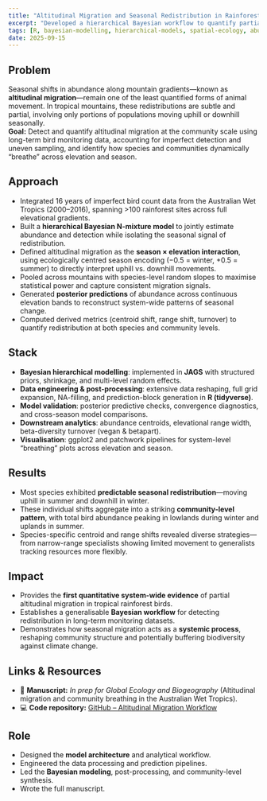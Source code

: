 ```yaml
---
title: "Altitudinal Migration and Seasonal Redistribution in Rainforest Bird Communities"
excerpt: "Developed a hierarchical Bayesian workflow to quantify partial altitudinal migration and system-wide community reshuffling across elevation and season in the Australian Wet Tropics."
tags: [R, bayesian-modelling, hierarchical-models, spatial-ecology, abundance-modelling, biodiversity-dynamics]
date: 2025-09-15
---
```


## Problem
Seasonal shifts in abundance along mountain gradients—known as **altitudinal migration**—remain one of the least quantified forms of animal movement. In tropical mountains, these redistributions are subtle and partial, involving only portions of populations moving uphill or downhill seasonally.  
**Goal:** Detect and quantify altitudinal migration at the community scale using long-term bird monitoring data, accounting for imperfect detection and uneven sampling, and identify how species and communities dynamically “breathe” across elevation and season.

## Approach
- Integrated 16 years of imperfect bird count data from the Australian Wet Tropics (2000–2016), spanning >100 rainforest sites across full elevational gradients.  
- Built a **hierarchical Bayesian N-mixture model** to jointly estimate abundance and detection while isolating the seasonal signal of redistribution.  
- Defined altitudinal migration as the **season × elevation interaction**, using ecologically centred season encoding (−0.5 = winter, +0.5 = summer) to directly interpret uphill vs. downhill movements.  
- Pooled across mountains with species-level random slopes to maximise statistical power and capture consistent migration signals.  
- Generated **posterior predictions** of abundance across continuous elevation bands to reconstruct system-wide patterns of seasonal change.  
- Computed derived metrics (centroid shift, range shift, turnover) to quantify redistribution at both species and community levels.

## Stack
- **Bayesian hierarchical modelling**: implemented in **JAGS** with structured priors, shrinkage, and multi-level random effects.  
- **Data engineering & post-processing**: extensive data reshaping, full grid expansion, NA-filling, and prediction-block generation in **R (tidyverse)**.  
- **Model validation**: posterior predictive checks, convergence diagnostics, and cross-season model comparisons.  
- **Downstream analytics**: abundance centroids, elevational range width, beta-diversity turnover (vegan & betapart).  
- **Visualisation**: ggplot2 and patchwork pipelines for system-level “breathing” plots across elevation and season.

## Results
- Most species exhibited **predictable seasonal redistribution**—moving uphill in summer and downhill in winter.  
- These individual shifts aggregate into a striking **community-level pattern**, with total bird abundance peaking in lowlands during winter and uplands in summer.  
- Species-specific centroid and range shifts revealed diverse strategies—from narrow-range specialists showing limited movement to generalists tracking resources more flexibly.

## Impact
- Provides the **first quantitative system-wide evidence** of partial altitudinal migration in tropical rainforest birds.  
- Establishes a generalisable **Bayesian workflow** for detecting redistribution in long-term monitoring datasets.  
- Demonstrates how seasonal migration acts as a **systemic process**, reshaping community structure and potentially buffering biodiversity against climate change.

## Links & Resources
- 📄 **Manuscript:** *In prep for* *Global Ecology and Biogeography* (Altitudinal migration and community breathing in the Australian Wet Tropics).  
- 💻 **Code repository:** [GitHub – Altitudinal Migration Workflow](https://github.com/AlejandroFuentePinero/awt_bird_altitudinal_migration)  

## Role
- Designed the **model architecture** and analytical workflow.  
- Engineered the data processing and prediction pipelines.  
- Led the **Bayesian modeling**, post-processing, and community-level synthesis.  
- Wrote the full manuscript.
